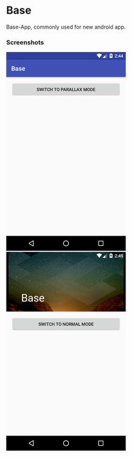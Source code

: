 # Base
Base-App, commonly used for new android app.

### Screenshots
<img src="./screens/normal.png" width="320px" height="533px"><img src="./screens/parallax.png" width="320px" height="533px">
